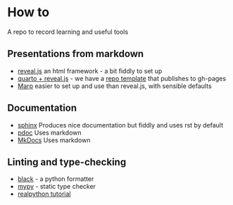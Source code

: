 # How to

A repo to record learning and useful tools

## Presentations from markdown

- [reveal.js](./reveal.js/markdown-slideshows.md) an html framework - a bit fiddly to set up
- [quarto + reveal.js](https://quarto.org/docs/presentations/revealjs/) - we have a [repo template](https://github.com/UoMResearchIT/Quarto-RevealJS-R) that publishes to gh-pages
- [Marp](https://marp.app/) easier to set up and use than reveal.js, with sensible defaults

## Documentation

- [sphinx](https://www.sphinx-doc.org/en/master/) Produces nice documentation but fiddly and uses rst by default
- [pdoc](https://pdoc3.github.io/pdoc/) Uses markdown
- [MkDocs](https://www.mkdocs.org/) Uses markdown

## Linting and type-checking

- [black](https://black.readthedocs.io/en/stable/) - a python formatter
- [mypy](https://www.mypy-lang.org/) - static type checker
- [realpython tutorial](https://realpython.com/python-type-checking/)
